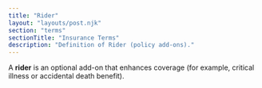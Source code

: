 ```yaml
---
title: "Rider"
layout: "layouts/post.njk"
section: "terms"
sectionTitle: "Insurance Terms"
description: "Definition of Rider (policy add-ons)."
---
```


A **rider** is an optional add-on that enhances coverage (for example, critical illness or accidental death benefit).
